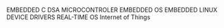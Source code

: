 EMBEDDED C
DSA
MICROCONTROLER
EMBEDDED OS
EMBEDDED LINUX DEVICE DRIVERS
REAL-TIME OS
Internet of Things
